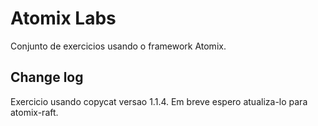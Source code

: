 # Atomix Labs
Conjunto de exercicios usando o framework Atomix.

## Change log
Exercicio usando copycat versao 1.1.4. Em breve espero atualiza-lo para atomix-raft.

